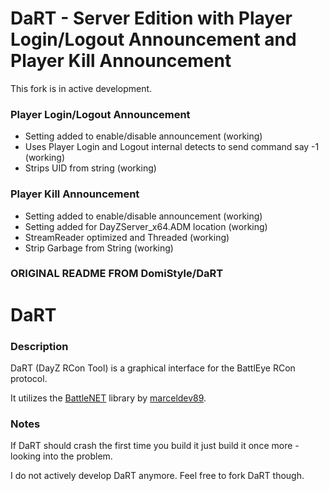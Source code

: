 # DaRT - Server Edition with Player Login/Logout Announcement and Player Kill Announcement

This fork is in active development.

### Player Login/Logout Announcement
- Setting added to enable/disable announcement (working)
- Uses Player Login and Logout internal detects to send command say -1 (working)
- Strips UID from string (working)

### Player Kill Announcement
- Setting added to enable/disable announcement (working)
- Setting added for DayZServer_x64.ADM location (working)
- StreamReader optimized and Threaded (working)
- Strip Garbage from String (working)

### ORIGINAL README FROM DomiStyle/DaRT

# DaRT

### Description
DaRT (DayZ RCon Tool) is a graphical interface for the BattlEye RCon protocol.

It utilizes the [BattleNET](https://github.com/marceldev89/BattleNET) library by [marceldev89](https://github.com/marceldev89).

### Notes

If DaRT should crash the first time you build it just build it once more - looking into the problem.

I do not actively develop DaRT anymore. Feel free to fork DaRT though.
